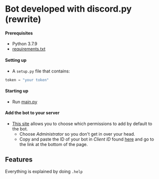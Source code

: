# Bot developed with discord.py (rewrite)

#### __Prerequisites__

- Python 3.7.9
- [requirements.txt](requirements.txt)

#### __Setting up__

- A `setup.py` file that contains:

```py
token = "your token"
```

#### __Starting up__

- Run [main.py](main.py)

#### __Add the bot to your server__

- [This site](https://discordapi.com/permissions.html) allows you to choose which permissions to add by default to the bot.
    - Choose *Administrator* so you don't get in over your head.
    - Copy and paste the ID of your bot in *Client ID* found [here](https://discord.com/developers/applications) and go to the link at the bottom of the page.

## __Features__

Everything is explained by doing `.help`